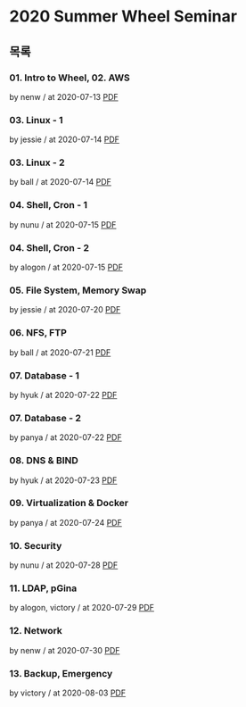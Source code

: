 # 2020 Summer Wheel Seminar

## 목록

### 01. Intro to Wheel, 02. AWS

by nenw / at 2020-07-13
[PDF](https://s3.ap-northeast-2.amazonaws.com/sparcs.home/nenw_1596851615094.pdf)

### 03. Linux - 1

by jessie / at 2020-07-14
[PDF](https://s3.ap-northeast-2.amazonaws.com/sparcs.home/jessie_1596851708974.pdf)

### 03. Linux - 2

by ball / at 2020-07-14
[PDF](https://s3.ap-northeast-2.amazonaws.com/sparcs.home/ball_1596851718303.pdf)

### 04. Shell, Cron - 1

by nunu / at 2020-07-15
[PDF](https://s3.ap-northeast-2.amazonaws.com/sparcs.home/nunu_1596851863586.pdf)

### 04. Shell, Cron - 2

by alogon / at 2020-07-15
[PDF](https://s3.ap-northeast-2.amazonaws.com/sparcs.home/alogon_1596851881039.pdf)

### 05. File System, Memory Swap

by jessie / at 2020-07-20
[PDF](https://s3.ap-northeast-2.amazonaws.com/sparcs.home/jessie_1596851925070.pdf)

### 06. NFS, FTP

by ball / at 2020-07-21
[PDF](https://s3.ap-northeast-2.amazonaws.com/sparcs.home/ball_1596851943367.pdf)

### 07. Database - 1

by hyuk / at 2020-07-22
[PDF](https://s3.ap-northeast-2.amazonaws.com/sparcs.home/hyuk_1596852015906.pdf)

### 07. Database - 2

by panya / at 2020-07-22
[PDF](https://s3.ap-northeast-2.amazonaws.com/sparcs.home/panya_1596852026512.pdf)

### 08. DNS & BIND

by hyuk / at 2020-07-23
[PDF](https://s3.ap-northeast-2.amazonaws.com/sparcs.home/hyuk_1596852052974.pdf)

### 09. Virtualization & Docker

by panya / at 2020-07-24
[PDF](https://s3.ap-northeast-2.amazonaws.com/sparcs.home/panya_1596852075612.pdf)

### 10. Security

by nunu / at 2020-07-28
[PDF](https://s3.ap-northeast-2.amazonaws.com/sparcs.home/nunu_1596852124014.pdf)

### 11. LDAP, pGina

by alogon, victory / at 2020-07-29
[PDF](https://s3.ap-northeast-2.amazonaws.com/sparcs.home/alogon%2C%20victory_1596854034765.pdf)

### 12. Network

by nenw / at 2020-07-30
[PDF](https://s3.ap-northeast-2.amazonaws.com/sparcs.home/nenw_1596854063221.pdf)

### 13. Backup, Emergency

by victory / at 2020-08-03
[PDF](https://s3.ap-northeast-2.amazonaws.com/sparcs.home/victory_1596854164461.pdf)
